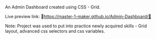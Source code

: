 An Admin Dashboard created using CSS - Grid. 

Live preview link: 📍https://master-1-maker.github.io/Admin-Dashboard/📍

Note:
Project was used to put into practice newly acquired skills - Grid layout, advanced css selectors and css variables.
